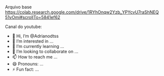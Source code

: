 Arquivo base https://colab.research.google.com/drive/1RYhOnqw2Yzb_YPYcvU7raShNEQ51vOmi#scrollTo=5841ef62

Canal do youtube: 


- 👋 Hi, I’m @Adrianodtss
- 👀 I’m interested in ...
- 🌱 I’m currently learning ...
- 💞️ I’m looking to collaborate on ...
- 📫 How to reach me ...
- 😄 Pronouns: ...
- ⚡ Fun fact: ...

<!---
Adrianodtss/Adrianodtss is a ✨ special ✨ repository because its `README.md` (this file) appears on your GitHub profile.
You can click the Preview link to take a look at your changes.
--->

